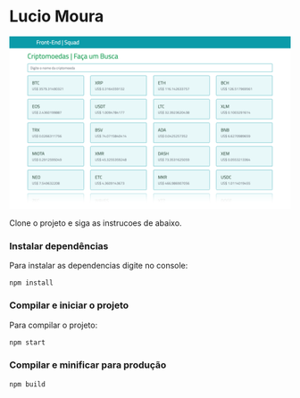 # Lucio Moura

![myimage-alt-tag](layout.png)

Clone o projeto e siga as instrucoes de abaixo.

### Instalar dependências
Para instalar as dependencias digite no console:
```
npm install
```

### Compilar e iniciar o projeto
Para compilar o projeto:
```
npm start
```
### Compilar e minificar para produção
```
npm build
```

